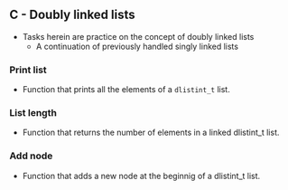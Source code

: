 ## C - Doubly linked lists
* Tasks herein are practice on the concept of doubly linked lists
	* A continuation of previously handled singly linked lists
### Print list
* Function that prints all the elements of a `dlistint_t` list.
### List length
* Function that returns the number of elements in a linked dlistint_t list.
### Add node
* Function that adds a new node at the beginnig of a dlistint_t list.
